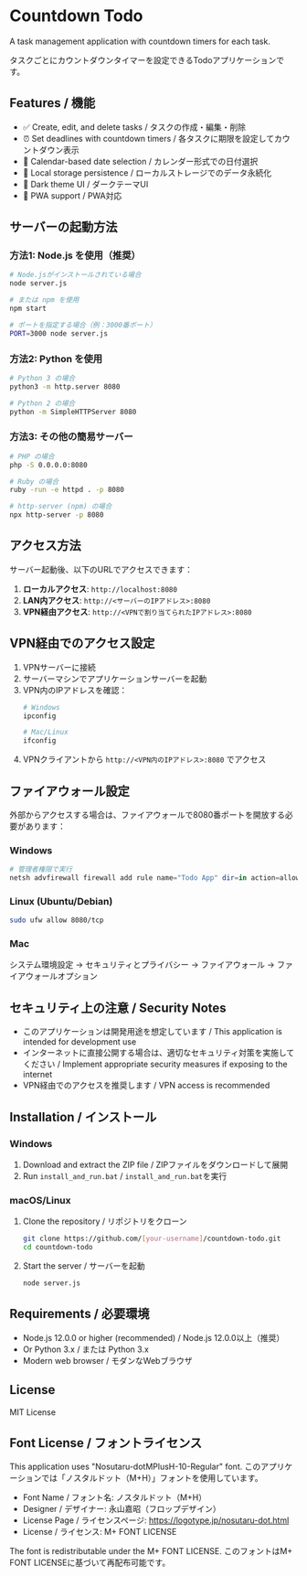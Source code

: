 # Countdown Todo

A task management application with countdown timers for each task.

タスクごとにカウントダウンタイマーを設定できるTodoアプリケーションです。

## Features / 機能

- ✅ Create, edit, and delete tasks / タスクの作成・編集・削除
- ⏰ Set deadlines with countdown timers / 各タスクに期限を設定してカウントダウン表示
- 📅 Calendar-based date selection / カレンダー形式での日付選択
- 💾 Local storage persistence / ローカルストレージでのデータ永続化
- 🌙 Dark theme UI / ダークテーマUI
- 📱 PWA support / PWA対応

## サーバーの起動方法

### 方法1: Node.js を使用（推奨）

```bash
# Node.jsがインストールされている場合
node server.js

# または npm を使用
npm start

# ポートを指定する場合（例：3000番ポート）
PORT=3000 node server.js
```

### 方法2: Python を使用

```bash
# Python 3 の場合
python3 -m http.server 8080

# Python 2 の場合
python -m SimpleHTTPServer 8080
```

### 方法3: その他の簡易サーバー

```bash
# PHP の場合
php -S 0.0.0.0:8080

# Ruby の場合
ruby -run -e httpd . -p 8080

# http-server (npm) の場合
npx http-server -p 8080
```

## アクセス方法

サーバー起動後、以下のURLでアクセスできます：

1. **ローカルアクセス**: `http://localhost:8080`
2. **LAN内アクセス**: `http://<サーバーのIPアドレス>:8080`
3. **VPN経由アクセス**: `http://<VPNで割り当てられたIPアドレス>:8080`

## VPN経由でのアクセス設定

1. VPNサーバーに接続
2. サーバーマシンでアプリケーションサーバーを起動
3. VPN内のIPアドレスを確認：
   ```bash
   # Windows
   ipconfig

   # Mac/Linux
   ifconfig
   ```
4. VPNクライアントから `http://<VPN内のIPアドレス>:8080` でアクセス

## ファイアウォール設定

外部からアクセスする場合は、ファイアウォールで8080番ポートを開放する必要があります：

### Windows
```powershell
# 管理者権限で実行
netsh advfirewall firewall add rule name="Todo App" dir=in action=allow protocol=TCP localport=8080
```

### Linux (Ubuntu/Debian)
```bash
sudo ufw allow 8080/tcp
```

### Mac
システム環境設定 → セキュリティとプライバシー → ファイアウォール → ファイアウォールオプション

## セキュリティ上の注意 / Security Notes

- このアプリケーションは開発用途を想定しています / This application is intended for development use
- インターネットに直接公開する場合は、適切なセキュリティ対策を実施してください / Implement appropriate security measures if exposing to the internet
- VPN経由でのアクセスを推奨します / VPN access is recommended

## Installation / インストール

### Windows
1. Download and extract the ZIP file / ZIPファイルをダウンロードして展開
2. Run `install_and_run.bat` / `install_and_run.bat`を実行

### macOS/Linux
1. Clone the repository / リポジトリをクローン
   ```bash
   git clone https://github.com/[your-username]/countdown-todo.git
   cd countdown-todo
   ```
2. Start the server / サーバーを起動
   ```bash
   node server.js
   ```

## Requirements / 必要環境

- Node.js 12.0.0 or higher (recommended) / Node.js 12.0.0以上（推奨）
- Or Python 3.x / または Python 3.x
- Modern web browser / モダンなWebブラウザ

## License

MIT License

## Font License / フォントライセンス

This application uses "Nosutaru-dotMPlusH-10-Regular" font.
このアプリケーションでは「ノスタルドット（M+H）」フォントを使用しています。

- Font Name / フォント名: ノスタルドット（M+H）
- Designer / デザイナー: 永山嘉昭（フロップデザイン）
- License Page / ライセンスページ: https://logotype.jp/nosutaru-dot.html
- License / ライセンス: M+ FONT LICENSE

The font is redistributable under the M+ FONT LICENSE.
このフォントはM+ FONT LICENSEに基づいて再配布可能です。